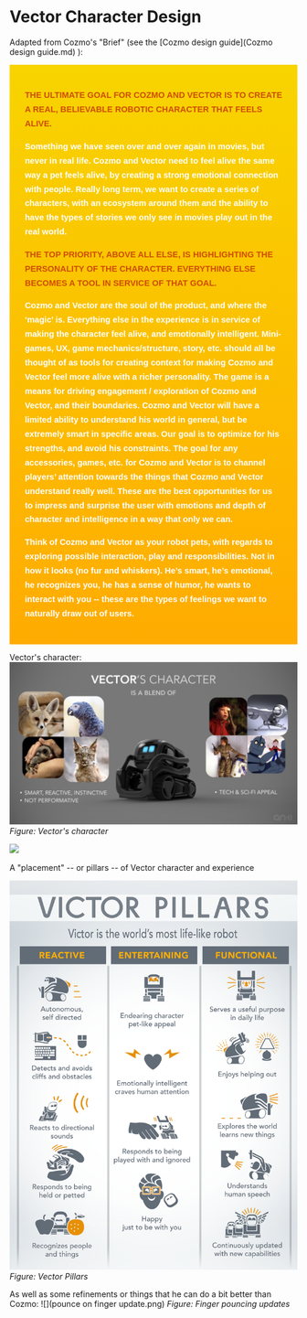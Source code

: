 # Vector Character Design

Adapted from Cozmo's "Brief" (see the [Cozmo design guide](Cozmo design guide.md) ):

<div width="100%" height="900em" style="font-family:Avenir,Arial;font-size:11pt;font-weight: 600;background-image: linear-gradient(#F8D400, #FFAB01);color:white">
<div style="max-width:6200pt;line-height: 1.7em; padding:20pt;">
<p style="color:#CF4C00;text-transform:uppercase">The ultimate goal for Cozmo and Vector is to create a real, believable robotic character that feels alive.

</p><p>Something we have seen over and over again in movies, but  never in real life. Cozmo and Vector need to feel alive the same way a pet feels alive, by creating a strong emotional connection with people. Really long term, we want to create a series of characters, with an ecosystem around them and the ability to have the types of stories we only see in movies play out in the real world.

</p><p style="color:#CF4C00;text-transform:uppercase">The top priority, above all else, is highlighting the personality of the character.  Everything else becomes a tool in service of that goal.

</p><p>Cozmo and Vector are the soul of the product, and where the ‘magic’ is.  Everything else in the experience is in service of making the
character feel alive, and emotionally intelligent.  Mini-games, UX, game mechanics/structure, story, etc. should all be thought of as tools for creating context for making Cozmo and Vector feel more alive with a richer personality. The game is a means for driving engagement / exploration of Cozmo and Vector, and their boundaries.  Cozmo and Vector will have a limited ability to understand his world in general, but be extremely smart in specific areas. Our goal is to optimize for his strengths, and avoid his constraints. The goal for any accessories, games, etc. for Cozmo and Vector is to channel players’ attention towards the things that Cozmo and Vector understand really well. These are the best opportunities for us to impress and surprise the user with emotions and depth of character and intelligence in a way that only we can.

</p><p>Think of Cozmo and Vector as your robot pets, with regards to exploring possible interaction, play and responsibilities.  Not in how it looks (no fur and whiskers). He’s smart, he’s emotional, he recognizes you, he has a sense of humor, he wants to interact with you -- these are the types of feelings we want to naturally draw out of users.

</p><p></p>
</div></div>

Vector's character:
![](1_du8JFpGzRGMXTjhFgiHNoQ.jpeg)
*Figure: Vector's character*

![](1d29ca68646d0ff15099d91dffcd6bb0_original.jpg)

A "placement" -- or pillars -- of Vector character and experience 

![](2018_Pillars.png)
*Figure: Vector Pillars*

As well as some refinements or things that he can do a bit better than Cozmo:
![](pounce on finger update.png)
*Figure: Finger pouncing updates*

